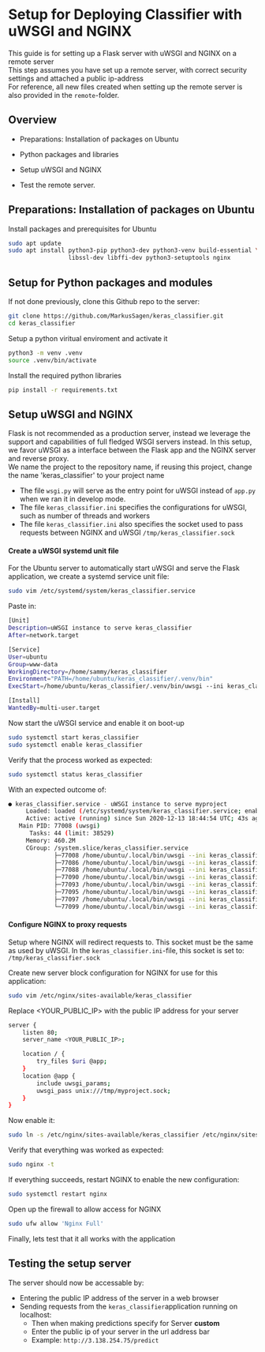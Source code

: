 # Setup for Deploying Classifier with uWSGI and NGINX

This guide is for setting up a Flask server with uWSGI and NGINX on a remote server  
This step assumes you have set up a remote server, with correct security settings and attached a public ip-address  
For reference, all new files created when setting up the remote server is also provided in the `remote`-folder.  

## Overview
- Preparations: Installation of packages on Ubuntu 

- Python packages and libraries

- Setup uWSGI and NGINX 

- Test the remote server. 

     


## Preparations: Installation of packages on Ubuntu 
Install packages and prerequisites for Ubuntu

``` sh
sudo apt update
sudo apt install python3-pip python3-dev python3-venv build-essential \
                 libssl-dev libffi-dev python3-setuptools nginx
```

## Setup for Python packages and modules
If not done previously, clone this Github repo to the server:

``` sh
git clone https://github.com/MarkusSagen/keras_classifier.git
cd keras_classifier
```

Setup a python viritual enviroment and activate it
``` sh
python3 -m venv .venv
source .venv/bin/activate
```

Install the required python libraries

``` sh
pip install -r requirements.txt
```

  

## Setup uWSGI and NGINX

Flask is not recommended as a production server, instead we leverage the support and capabilities of full fledged WSGI servers instead. 
In this setup, we favor uWSGI as a interface between the Flask app and the NGINX server and reverse proxy.   
We name the project to the repository name, if reusing this project, change the name 'keras_classifier' to your project name  


- The file `wsgi.py` will serve as the entry point for uWSGI instead of  `app.py` when we ran it in develop mode.   
- The file `keras_classifier.ini` specifies the configurations for uWSGI, such as number of threads and workers  
- The file `keras_classifier.ini` also specifies the socket used to pass requests between NGINX and uWSGI `/tmp/keras_classifier.sock`

#### Create a uWSGI systemd unit file 
For the Ubuntu server to automatically start uWSGI and serve the Flask application, we create a systemd service unit file: 

``` sh
sudo vim /etc/systemd/system/keras_classifier.service
```

Paste in:
``` sh
[Unit]
Description=uWSGI instance to serve keras_classifier
After=network.target

[Service]
User=ubuntu
Group=www-data
WorkingDirectory=/home/sammy/keras_classifier
Environment="PATH=/home/ubuntu/keras_classifier/.venv/bin"
ExecStart=/home/ubuntu/keras_classifier/.venv/bin/uwsgi --ini keras_classifier.ini

[Install]
WantedBy=multi-user.target
```

Now start the uWSGI service and enable it on boot-up 
``` sh
sudo systemctl start keras_classifier
sudo systemctl enable keras_classifier
```
Verify that the process worked as expected:

``` sh
sudo systemctl status keras_classifier
```
With an expected outcome of:
``` sh
● keras_classifier.service - uWSGI instance to serve myproject
     Loaded: loaded (/etc/systemd/system/keras_classifier.service; enabled; vendor preset: enabled)
     Active: active (running) since Sun 2020-12-13 18:44:54 UTC; 43s ago
   Main PID: 77008 (uwsgi)
      Tasks: 44 (limit: 38529)
     Memory: 460.2M
     CGroup: /system.slice/keras_classifier.service
             ├─77008 /home/ubuntu/.local/bin/uwsgi --ini keras_classifier.ini
             ├─77086 /home/ubuntu/.local/bin/uwsgi --ini keras_classifier.ini
             ├─77088 /home/ubuntu/.local/bin/uwsgi --ini keras_classifier.ini
             ├─77090 /home/ubuntu/.local/bin/uwsgi --ini keras_classifier.ini
             ├─77093 /home/ubuntu/.local/bin/uwsgi --ini keras_classifier.ini
             ├─77095 /home/ubuntu/.local/bin/uwsgi --ini keras_classifier.ini
             ├─77097 /home/ubuntu/.local/bin/uwsgi --ini keras_classifier.ini
             └─77099 /home/ubuntu/.local/bin/uwsgi --ini keras_classifier.ini
```


#### Configure NGINX to proxy requests
Setup where NGINX will redirect requests to. This socket must be the same as used by uWSGI. In the `keras_classifier.ini`-file, this socket is set to:  
`/tmp/keras_classifier.sock`  

Create new server block configuration for NGINX for use for this application:

``` sh
sudo vim /etc/nginx/sites-available/keras_classifier
```
Replace <YOUR_PUBLIC_IP> with the public IP address for your server 

``` sh
server {
    listen 80;
    server_name <YOUR_PUBLIC_IP>;

    location / {
        try_files $uri @app;
    }
    location @app {
        include uwsgi_params;
        uwsgi_pass unix:///tmp/myproject.sock;
    }
}
```

Now enable it:

``` sh
sudo ln -s /etc/nginx/sites-available/keras_classifier /etc/nginx/sites-enabled
```

Verify that everything was worked as expected:

``` sh
sudo nginx -t
```
If everything succeeds, restart NGINX to enable the new configuration:

``` sh
sudo systemctl restart nginx
```

Open up the firewall to allow access for NGINX

``` sh
sudo ufw allow 'Nginx Full'
```

Finally, lets test that it all works with the application

   

## Testing the setup server 

The server should now be accessable by:  
- Entering the public IP address of the server in a web browser 
- Sending requests from the `keras_classifier`application running on localhost:
  - Then when making predictions specify for Server __custom__
  - Enter the public ip of your server in the url address bar
  - Example: `http://3.138.254.75/predict`



